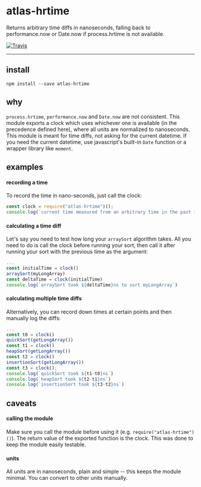 # atlas-hrtime

Returns arbitrary time diffs in nanoseconds, falling back to performance.now or Date.now if process.hrtime is not available.

[![Travis](https://img.shields.io/travis/atlassubbed/atlas-hrtime.svg)](https://travis-ci.org/atlassubbed/atlas-hrtime)

---

## install

```
npm install --save atlas-hrtime
```

## why

`process.hrtime`, `performance.now` and `Date.now` are not consistent. This module exports a clock which uses whichever one is available (in the precedence defined here), where all units are normalized to nanoseconds. This module is meant for time diffs, not asking for the current datetime. If you need the current datetime, use javascript's built-in `Date` function or a wrapper library like `moment`.

## examples

#### recording a time

To record the time in nano-seconds, just call the clock:

```javascript
const clock = require("atlas-hrtime")();
console.log(`current time measured from an arbitrary time in the past is ${clock()}ns`)
```

#### calculating a time diff

Let's say you need to test how long your `arraySort` algorithm takes. All you need to do is call the clock before running your sort, then call it after running your sort with the previous time as the argument:

```javascript
...
const initialTime = clock()
arraySort(myLongArray)
const deltaTime = clock(initialTime)
console.log(`arraySort took ${deltaTime}ns to sort myLongArray`)
```

#### calculating multiple time diffs

Alternatively, you can record down times at certain points and then manually log the diffs:

```javascript
...
const t0 = clock()
quickSort(getLongArray())
const t1 = clock()
heapSort(getLongArray())
const t2 = clock()
insertionSort(getLongArray())
const t3 = clock();
console.log(`quickSort took ${t1-t0}ns`)
console.log(`heapSort took ${t2-t1}ns`)
console.log(`insertionSort took ${t3-t2}ns`)
```

## caveats

#### calling the module

Make sure you call the module before using it (e.g. `require("atlas-hrtime")()`). The return value of the exported function is the clock. This was done to keep the module easily testable.

#### units

All units are in nanoseconds, plain and simple -- this keeps the module minimal. You can convert to other units manually.
